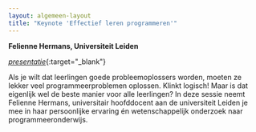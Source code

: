 ```yaml
---
layout: algemeen-layout
title: "Keynote 'Effectief leren programmeren'"
---
```


**Felienne Hermans, Universiteit Leiden**

[*presentatie*]({{"download/slides-felienne.pdf"|relative_url}}){:target="_blank"}

Als je wilt dat leerlingen goede probleemoplossers worden, moeten ze lekker veel programmeerproblemen oplossen. Klinkt logisch! Maar is dat eigenlijk wel de beste manier voor alle leerlingen? In deze sessie neemt Felienne Hermans, universitair hoofddocent aan de universiteit Leiden je mee in haar persoonlijke ervaring én wetenschappelijk onderzoek naar programmeeronderwijs.
